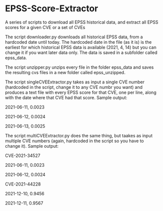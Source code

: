 # EPSS-Score-Extractor
A series of scripts to download all EPSS historical data, and extract all EPSS scores for a given CVE or a set of CVEs

The script downloader.py downloads all historical EPSS data, from a hardcoded date until today. The hardcoded date in the file (as it is) is the earliest for which historical EPSS data is available (2021, 4, 14) but you can change it if you want later data only. The data is saved in a subfolder called  epss_data.

The script unzipper.py unzips every file in the folder epss_data and saves the resulting cvs files in a new folder called epss_unzipped.

The script singleCVEExtractor.py takes as input a single CVE number (hardcoded in the script, change it to any CVE numbr you want) and produces a text file with every EPSS score for that CVE, one per line, along with the date where that CVE had that score. Sample output:

2021-06-11, 0.0023

2021-06-12, 0.0024

2021-06-13, 0.0025

The script multiCVEExtractor.py does the same thing, but taakes as input multiple CVE numbers  (again, hardcoded in the script so you have to change it). Sample output:

CVE-2021-34527

2021-06-11, 0.0023


2021-06-12, 0.0024


CVE-2021-44228

2021-12-10, 0.9456

2021-12-11, 0.9567
